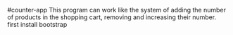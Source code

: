 #counter-app
This program can work like the system of adding the number of products in the shopping cart, removing and increasing their number.
first install bootstrap

